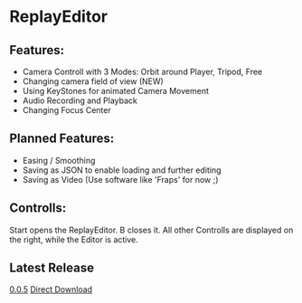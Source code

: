 ﻿# ReplayEditor

## Features:
- Camera Controll with 3 Modes: Orbit around Player, Tripod, Free
- Changing camera field of view (NEW)
- Using KeyStones for animated Camera Movement
- Audio Recording and Playback 
- Changing Focus Center

## Planned Features:
- Easing / Smoothing
- Saving as JSON to enable loading and further editing
- Saving as Video  (Use software like 'Fraps' for now ;)

## Controlls:
Start opens the ReplayEditor. B closes it.
All other Controlls are displayed on the right, while the Editor is active.

## Latest Release
[0.0.5](https://github.com/DanielKIWI/SkaterXL-Modding/releases/tag/XLShredReplayEditor-v0.0.5) [Direct Download](https://github.com/DanielKIWI/SkaterXL-Modding/releases/download/XLShredReplayEditor-v0.0.5/XLShredReplayEditor-0.0.5.zip)
